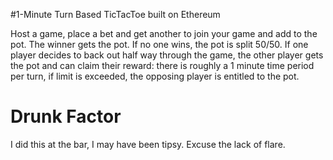 #1-Minute Turn Based TicTacToe built on Ethereum

Host a game, place a bet and get another to join your game and add to the pot. The winner gets the pot. If no one wins, the pot is split 50/50. If one player decides to back out half way through the game, the other player gets the pot and can claim their reward: there is roughly a 1 minute time period per turn, if limit is exceeded, the opposing player is entitled to the pot.

# Drunk Factor

I did this at the bar, I may have been tipsy. Excuse the lack of flare.
